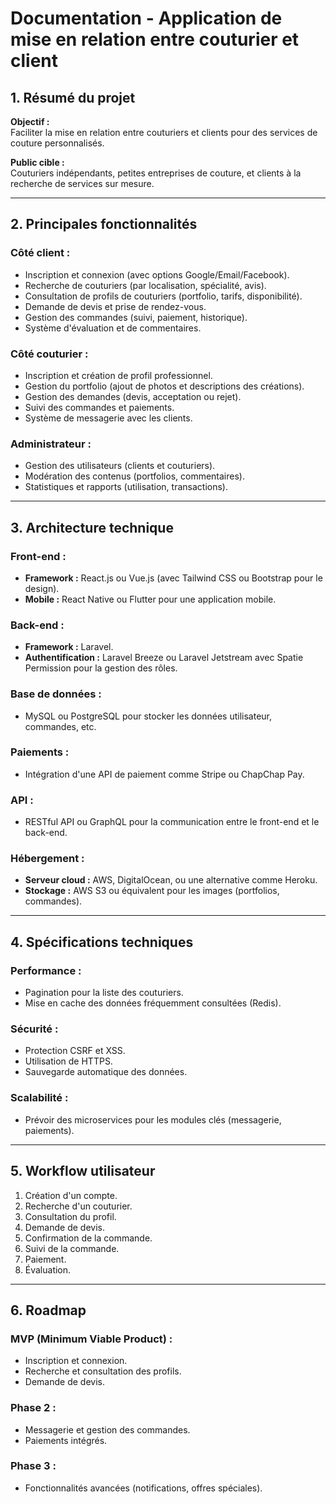 # Documentation - Application de mise en relation entre couturier et client

## 1. Résumé du projet
**Objectif :**  
Faciliter la mise en relation entre couturiers et clients pour des services de couture personnalisés.

**Public cible :**  
Couturiers indépendants, petites entreprises de couture, et clients à la recherche de services sur mesure.

---

## 2. Principales fonctionnalités

### Côté client :
- Inscription et connexion (avec options Google/Email/Facebook).
- Recherche de couturiers (par localisation, spécialité, avis).
- Consultation de profils de couturiers (portfolio, tarifs, disponibilité).
- Demande de devis et prise de rendez-vous.
- Gestion des commandes (suivi, paiement, historique).
- Système d'évaluation et de commentaires.

### Côté couturier :
- Inscription et création de profil professionnel.
- Gestion du portfolio (ajout de photos et descriptions des créations).
- Gestion des demandes (devis, acceptation ou rejet).
- Suivi des commandes et paiements.
- Système de messagerie avec les clients.

### Administrateur :
- Gestion des utilisateurs (clients et couturiers).
- Modération des contenus (portfolios, commentaires).
- Statistiques et rapports (utilisation, transactions).

---

## 3. Architecture technique

### Front-end :
- **Framework :** React.js ou Vue.js (avec Tailwind CSS ou Bootstrap pour le design).
- **Mobile :** React Native ou Flutter pour une application mobile.

### Back-end :
- **Framework :** Laravel.
- **Authentification :** Laravel Breeze ou Laravel Jetstream avec Spatie Permission pour la gestion des rôles.

### Base de données :
- MySQL ou PostgreSQL pour stocker les données utilisateur, commandes, etc.

### Paiements :
- Intégration d'une API de paiement comme Stripe ou ChapChap Pay.

### API :
- RESTful API ou GraphQL pour la communication entre le front-end et le back-end.

### Hébergement :
- **Serveur cloud :** AWS, DigitalOcean, ou une alternative comme Heroku.
- **Stockage :** AWS S3 ou équivalent pour les images (portfolios, commandes).

---

## 4. Spécifications techniques

### Performance :
- Pagination pour la liste des couturiers.
- Mise en cache des données fréquemment consultées (Redis).

### Sécurité :
- Protection CSRF et XSS.
- Utilisation de HTTPS.
- Sauvegarde automatique des données.

### Scalabilité :
- Prévoir des microservices pour les modules clés (messagerie, paiements).

---

## 5. Workflow utilisateur
1. Création d'un compte.
2. Recherche d'un couturier.
3. Consultation du profil.
4. Demande de devis.
5. Confirmation de la commande.
6. Suivi de la commande.
7. Paiement.
8. Évaluation.

---

## 6. Roadmap

### MVP (Minimum Viable Product) :
- Inscription et connexion.
- Recherche et consultation des profils.
- Demande de devis.

### Phase 2 :
- Messagerie et gestion des commandes.
- Paiements intégrés.

### Phase 3 :
- Fonctionnalités avancées (notifications, offres spéciales).
